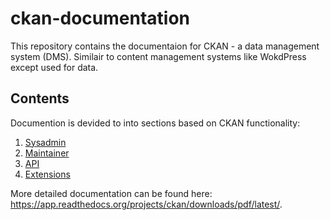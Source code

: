 # ckan-documentation
This repository contains the documentaion for CKAN - a data management system (DMS). Similair to content management systems like WokdPress except used for data.

## Contents
Documention is devided to into sections based on CKAN functionality:
1. [Sysadmin](doc/sysadmin-guide.rst)
2. [Maintainer](doc/maintainer-guide.rst)
3. [API](doc/api/api-guide.rst)
4. [Extensions](doc/extensions.rst)

More detailed documentation can be found here: https://app.readthedocs.org/projects/ckan/downloads/pdf/latest/.
